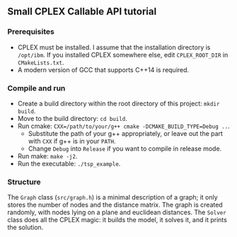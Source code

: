 ## Small CPLEX Callable API tutorial

### Prerequisites

* CPLEX must be installed. I assume that the installation directory is `/opt/ibm`. If you installed CPLEX somewhere else, edit `CPLEX_ROOT_DIR` in `CMakeLists.txt`.
* A modern version of GCC that supports C++14 is required.

### Compile and run

* Create a build directory within the root directory of this project: `mkdir build`.
* Move to the build directory: `cd build`.
* Run cmake: `CXX=/path/to/your/g++ cmake -DCMAKE_BUILD_TYPE=Debug ..`.
  * Substitute the path of your g++ appropriately, or leave out the part with `CXX` if g++ is in your `PATH`.
  * Change `Debug` into `Release` if you want to compile in release mode.
* Run make: `make -j2`.
* Run the executable: `./tsp_example`.

### Structure

The `Graph` class (`src/graph.h`) is a minimal description of a graph; it only stores the number of nodes and the distance matrix. The graph is created randomly, with nodes lying on a plane and euclidean distances. The `Solver` class does all the CPLEX magic: it builds the model, it solves it, and it prints the solution.